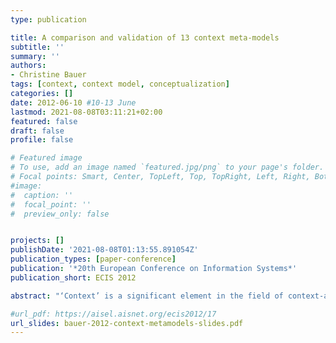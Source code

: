 ```yaml
---
type: publication

title: A comparison and validation of 13 context meta-models
subtitle: ''
summary: ''
authors:
- Christine Bauer
tags: [context, context model, conceptualization]
categories: []
date: 2012-06-10 #10-13 June
lastmod: 2021-08-08T03:11:21+02:00
featured: false
draft: false
profile: false

# Featured image
# To use, add an image named `featured.jpg/png` to your page's folder.
# Focal points: Smart, Center, TopLeft, Top, TopRight, Left, Right, BottomLeft, Bottom, BottomRight.
#image:
#  caption: ''
#  focal_point: ''
#  preview_only: false


projects: []
publishDate: '2021-08-08T01:13:55.891054Z'
publication_types: [paper-conference]
publication: '*20th European Conference on Information Systems*'
publication_short: ECIS 2012

abstract: "‘Context’ is a significant element in the field of context-aware and pervasive computing. Thereby, a context meta-model defines context on an abstract level. Simultaneously, a context meta-model builds the basis for specific context models that support system designers in their decisions which context variables to integrate in a particular intelligent context-adaptive system. This paper compares 13 meta-models with respect to their scope. Taking an empirical approach, we matched the meta-models against context variables used in research practice. On the one hand, the meta-models find themselves well reflected by research practice, in a sense that the models’ context categories can be described by context variables reported in research. On the other hand, the results clearly indicate that each of the 13 context meta-models fails to describe the full landscape of context. Many context variables used in reported research are not covered by any of the analysed context meta-models. Accordingly, this paper calls on the research community to advance its basic theories continuously because the research field needs theories that reflect reality."

#url_pdf: https://aisel.aisnet.org/ecis2012/17
url_slides: bauer-2012-context-metamodels-slides.pdf
---
```

